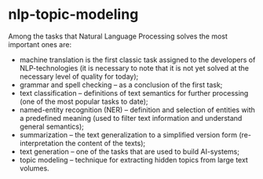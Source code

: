 # nlp-topic-modeling
Among the tasks that Natural Language Processing solves the most important ones are:

- machine translation is the first classic task assigned to the developers of NLP-technologies (it is necessary to note that it is not yet solved at the necessary level of quality for today);
- grammar and spell checking – as a conclusion of the first task;
- text classification – definitions of text semantics for further processing (one of the most popular tasks to date);
- named-entity recognition (NER) – definition and selection of entities with a predefined meaning (used to filter text information and understand general semantics);
- summarization – the text generalization to a simplified version form (re-interpretation the content of the texts);
- text generation – one of the tasks that are used to build AI-systems;
- topic modeling –  technique for extracting hidden topics from large text volumes.
